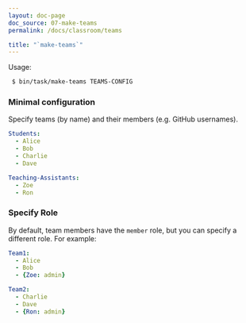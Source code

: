 ```yaml
---
layout: doc-page
doc_source: 07-make-teams
permalink: /docs/classroom/teams

title: "`make-teams`"
---
```


Usage:

```sh
 $ bin/task/make-teams TEAMS-CONFIG
```

### Minimal configuration

Specify teams (by name) and their members (e.g. GitHub usernames).

```yaml
Students:
  - Alice
  - Bob
  - Charlie
  - Dave

Teaching-Assistants:
  - Zoe
  - Ron
```

### Specify Role

By default, team members have the `member` role, but you can specify a different
role. For example:

```yaml
Team1:
  - Alice
  - Bob
  - {Zoe: admin}

Team2:
  - Charlie
  - Dave
  - {Ron: admin}
```
